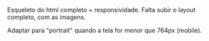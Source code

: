 Esqueleto do html completo + responsividade.
Falta subir o layout completo, com as imagens.

Adaptar para "portrait" quando a tela for menor que 764px (mobile).
